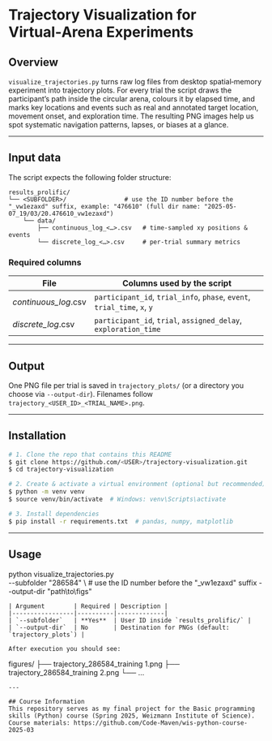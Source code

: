 # Trajectory Visualization for Virtual‑Arena Experiments

## Overview
`visualize_trajectories.py` turns raw log files from desktop spatial‑memory experiment into trajectory plots. For every trial the script draws the participant’s path inside the circular arena, colours it by elapsed time, and marks key locations and events such as real and annotated target location, movement onset, and exploration time. The resulting PNG images help us spot systematic navigation patterns, lapses, or biases at a glance.

---

## Input data
The script expects the following folder structure:
```
results_prolific/
└── <SUBFOLDER>/                # use the ID number before the "_vw1ezaxd" suffix, example: "476610" (full dir name: "2025-05-07_19/03/20.476610_vw1ezaxd")
    └── data/
        ├── continuous_log_<…>.csv   # time‑sampled xy positions & events
        └── discrete_log_<…>.csv     # per‑trial summary metrics
```
### Required columns
| File                       | Columns used by the script |
|----------------------------|-----------------------------|
| *continuous_log*.csv       | `participant_id`, `trial_info`, `phase`, `event`, `trial_time`, `x`, `y` |
| *discrete_log*.csv         | `participant_id`, `trial`, `assigned_delay`, `exploration_time` |

---

## Output
One PNG file per trial is saved in `trajectory_plots/` (or a directory you choose via `--output-dir`).  Filenames follow `trajectory_<USER_ID>_<TRIAL_NAME>.png`.

---

## Installation
```bash
# 1. Clone the repo that contains this README
$ git clone https://github.com/<USER>/trajectory-visualization.git
$ cd trajectory-visualization

# 2. Create & activate a virtual environment (optional but recommended)
$ python -m venv venv
$ source venv/bin/activate  # Windows: venv\Scripts\activate

# 3. Install dependencies
$ pip install -r requirements.txt  # pandas, numpy, matplotlib
```

---

## Usage

python visualize_trajectories.py \
       --subfolder "286584" \ # use the ID number before the "_vw1ezaxd" suffix
       --output-dir "path\to\figs"
```
| Argument        | Required | Description |
|-----------------|----------|-------------|
| `--subfolder`   | **Yes**  | User ID inside `results_prolific/` |
| `--output-dir`  | No       | Destination for PNGs (default: `trajectory_plots`) |

After execution you should see:
```
figures/
├── trajectory_286584_training 1.png
├── trajectory_286584_training 2.png
└── …
```
---

## Course Information
This repository serves as my final project for the Basic programming skills (Python) course (Spring 2025, Weizmann Institute of Science). Course materials: https://github.com/Code-Maven/wis-python-course-2025-03
